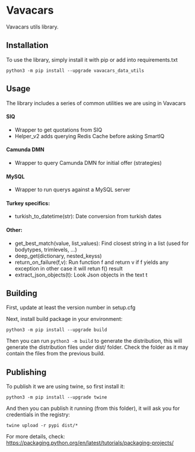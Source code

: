 # Vavacars

Vavacars utils library.

## Installation

To use the library, simply install it with pip or add into requirements.txt

```
python3 -m pip install --upgrade vavacars_data_utils
```

## Usage

The library includes a series of common utilities we are using in Vavacars

#### SIQ
- Wrapper to get quotations from SIQ
- Helper_v2 adds querying Redis Cache before asking SmartIQ

#### Camunda DMN
- Wrapper to query Camunda DMN for initial offer (strategies)

#### MySQL
- Wrapper to run querys against a MySQL server

#### Turkey specifics:
- turkish_to_datetime(str): Date conversion from turkish dates

#### Other:
- get_best_match(value, list_values): Find closest string in a list (used for bodytypes, trimlevels, ...)
- deep_get(dictionary, nested_keyss)
- return_on_failure(f,v): Run function f and return v if f yields any exception in other case it will retun f() result
- extract_json_objects(t): Look Json objects in the text t

## Building

First, update at least the version number in setup.cfg

Next, install build package in your environment:

```
python3 -m pip install --upgrade build
```

Then you can run `python3 -m build` to generate the distribution, this will generate the distribution files under dist/ folder. Check the folder as it may contain the files from the previous build.

## Publishing

To publish it we are using twine, so first install it:

```
python3 -m pip install --upgrade twine
```

And then you can publish it running (from this folder), it will ask you for credentials in the registry:

```
twine upload -r pypi dist/*
```

For more details, check:
https://packaging.python.org/en/latest/tutorials/packaging-projects/
